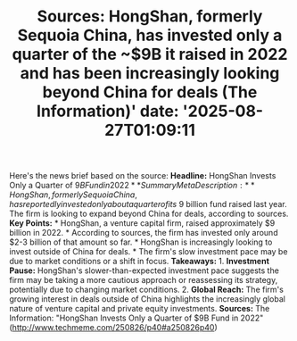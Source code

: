 ﻿---
title: "Sources: HongShan, formerly Sequoia China, has invested only a quarter of the ~$9B it raised in 2022 and has been increasingly looking beyond China for deals (The Information)'
date: '2025-08-27T01:09:11"
category: "Markets"
summary: ""
slug: "sources hongshan formerly sequoia china has invested only a "
source_urls:
  - "http://www.techmeme.com/250826/p40#a250826p40"
seo:
  title: "Sources: HongShan, formerly Sequoia China, has invested only a quarter of the ~$9B it raised in 2022 and has been increasingly looking beyond China for deals (The Information) | Hash n Hedge'
  description: '"
  keywords: ["news", "markets", "brief"]
---
Here's the news brief based on the source:  **Headline:** HongShan Invests Only a Quarter of $9B Fund in 2022  **Summary Meta Description:** HongShan, formerly Sequoia China, has reportedly invested only about a quarter of its ~$9 billion fund raised last year. The firm is looking to expand beyond China for deals, according to sources.  **Key Points:**  * HongShan, a venture capital firm, raised approximately $9 billion in 2022. * According to sources, the firm has invested only around $2-3 billion of that amount so far. * HongShan is increasingly looking to invest outside of China for deals. * The firm's slow investment pace may be due to market conditions or a shift in focus.  **Takeaways:**  1. **Investment Pause:** HongShan's slower-than-expected investment pace suggests the firm may be taking a more cautious approach or reassessing its strategy, potentially due to changing market conditions. 2. **Global Reach:** The firm's growing interest in deals outside of China highlights the increasingly global nature of venture capital and private equity investments.  **Sources:** The Information: "HongShan Invests Only a Quarter of $9B Fund in 2022" (http://www.techmeme.com/250826/p40#a250826p40) 
